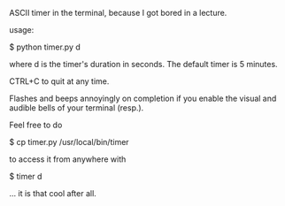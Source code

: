 ASCII timer in the terminal, because I got bored in a lecture.

usage:

$ python timer.py d

where d is the timer's duration in seconds. The default timer is 5 minutes.

CTRL+C to quit at any time.

Flashes and beeps annoyingly on completion if you enable the visual and
audible bells of your terminal (resp.).

Feel free to do

$ cp timer.py /usr/local/bin/timer

to access it from anywhere with

$ timer d

... it is that cool after all.

